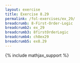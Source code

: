 ```yaml
---
layout: exercise
title: Exercise 8.29
permalink: /fol-exercises/ex_29/
breadcrumb: 8-First-Order-Logic
breadcrumb2: ex_29
breadcrumb3: 8firstOrderLogic
breadcrumb4: ch8ex29
breadcrumb5: ex8.29
---
```


{% include mathjax_support %}

